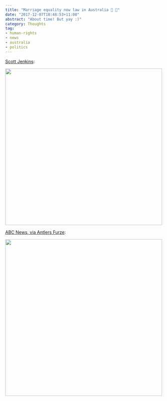 ```yaml
---
title: "Marriage equality now law in Australia 🎄 🌈"
date: "2017-12-07T18:48:53+11:00"
abstract: "About time! But yay :)"
category: Thoughts
tag:
- human-rights
- news
- australia
- politics
---
```

[Scott Jenkins]\:

<p><img src="https://rubenerd.com/files/2017/DQbWhV9UIAEKJpN.jpg" alt="" style="width:500px" /></p>

[ABC News, via Antlers Furze]\: 

<p><img src="https://rubenerd.com/files/2017/DQbOfTkUIAAhaQF.jpg" alt="" style="width:500px" /></p>

[Scott Jenkins]: https://twitter.com/JournoJenkins67/status/938674029937942528
[ABC News, via Antlers Furze]: https://twitter.com/AndersFurze/status/938664641214889984

